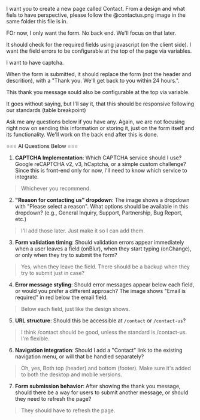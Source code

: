 I want you to create a new page called Contact.   From a design and what fiels to have perspective, please follow the @contactus.png image in the same folder this file is in.

FOr now, I only want the form.  No back end.  We'll focus on that later.

It should check for the required fields using javascript (on the client side).   I want the field errors to be configurable at the top of the page via variables.

I want to have captcha.

When the form is submitted, it should replace the form (not the header and descrition), with a "Thank you.  We'll get back to you within 24 hours.".   

This thank you message sould also be configurable at the top via variable.

It goes without saying, but I'll say it, that this should be responsive following our standards (table breakpoint)

Ask me any questions below if you have any.  Again, we are not focusing right now on sending this information or storing it, just on the form itself and its functionality.  We'll work on the back end after this is done.



===  AI Questions Below ===

1. **CAPTCHA Implementation**: Which CAPTCHA service should I use? Google reCAPTCHA v2, v3, hCaptcha, or a simple custom challenge? Since this is front-end only for now, I'll need to know which service to integrate.

> Whichever you recommend.

2. **"Reason for contacting us" dropdown**: The image shows a dropdown with "Please select a reason". What options should be available in this dropdown? (e.g., General Inquiry, Support, Partnership, Bug Report, etc.)

> I'll add those later.  Just make it so I can add them.

3. **Form validation timing**: Should validation errors appear immediately when a user leaves a field (onBlur), when they start typing (onChange), or only when they try to submit the form?

> Yes, when they leave the field.   There should be a backup when they try to submit just in case?

4. **Error message styling**: Should error messages appear below each field, or would you prefer a different approach? The image shows "Email is required" in red below the email field.

> Below each field, just like the design shows.

5. **URL structure**: Should this be accessible at `/contact` or `/contact-us`? 

> I think /contact should be good, unless the standard is /contact-us.   I'm flexible.

6. **Navigation integration**: Should I add a "Contact" link to the existing navigation menu, or will that be handled separately?

> Oh, yes, Both top (header) and bottom (footer).   Make sure it's added to both the desktop and mobile versions.

7. **Form submission behavior**: After showing the thank you message, should there be a way for users to submit another message, or should they need to refresh the page?

> They should have to refresh the page.